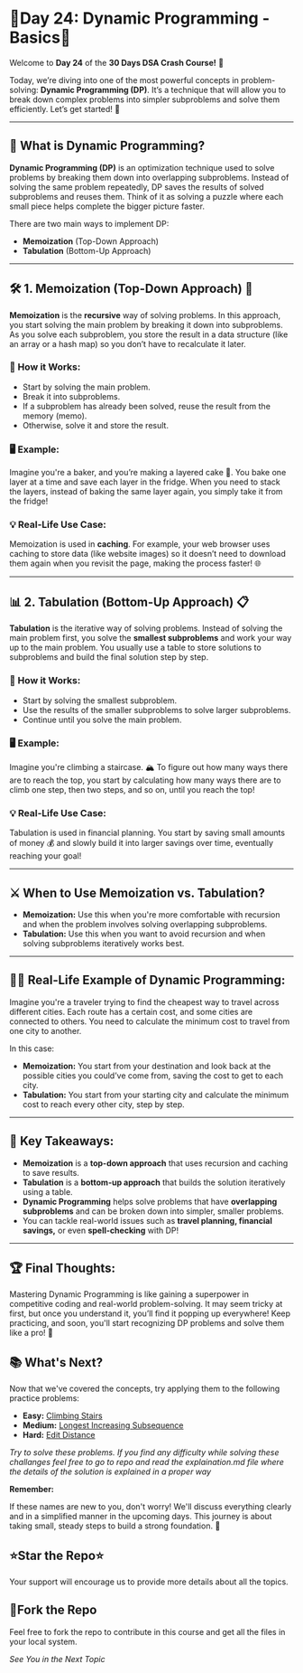 # 🚀Day 24: Dynamic Programming - Basics🚀

Welcome to **Day 24** of the **30 Days DSA Crash Course!** 🎉 

Today, we’re diving into one of the most powerful concepts in problem-solving: **Dynamic Programming (DP)**. It’s a technique that will allow you to break down complex problems into simpler subproblems and solve them efficiently. Let’s get started! 🚀

<hr>

## 🧠 What is Dynamic Programming?

**Dynamic Programming (DP)** is an optimization technique used to solve problems by breaking them down into overlapping subproblems. Instead of solving the same problem repeatedly, DP saves the results of solved subproblems and reuses them. Think of it as solving a puzzle where each small piece helps complete the bigger picture faster.

There are two main ways to implement DP:

- **Memoization** (Top-Down Approach)
- **Tabulation** (Bottom-Up Approach)

<hr>

## 🛠️ 1. Memoization (Top-Down Approach) 📝

**Memoization** is the **recursive** way of solving problems. In this approach, you start solving the main problem by breaking it down into subproblems. As you solve each subproblem, you store the result in a data structure (like an array or a hash map) so you don’t have to recalculate it later.

### 🔧 How it Works:

- Start by solving the main problem.
- Break it into subproblems.
- If a subproblem has already been solved, reuse the result from the memory (memo).
- Otherwise, solve it and store the result.


### 🖥️ Example:

Imagine you're a baker, and you’re making a layered cake 🍰. You bake one layer at a time and save each layer in the fridge. When you need to stack the layers, instead of baking the same layer again, you simply take it from the fridge!


### 💡 Real-Life Use Case:

Memoization is used in **caching**. For example, your web browser uses caching to store data (like website images) so it doesn’t need to download them again when you revisit the page, making the process faster! 🌐

<hr>

## 📊 2. Tabulation (Bottom-Up Approach) 📋

**Tabulation** is the iterative way of solving problems. Instead of solving the main problem first, you solve the **smallest subproblems** and work your way up to the main problem. You usually use a table to store solutions to subproblems and build the final solution step by step.

### 🔧 How it Works:

- Start by solving the smallest subproblem.
- Use the results of the smaller subproblems to solve larger subproblems.
- Continue until you solve the main problem.


### 🖥️ Example:

Imagine you're climbing a staircase. 🏔️ To figure out how many ways there are to reach the top, you start by calculating how many ways there are to climb one step, then two steps, and so on, until you reach the top!

### 💡 Real-Life Use Case:

Tabulation is used in financial planning. You start by saving small amounts of money 💰 and slowly build it into larger savings over time, eventually reaching your goal!

<hr>


## ⚔️ When to Use Memoization vs. Tabulation?

- **Memoization:** Use this when you're more comfortable with recursion and when the problem involves solving overlapping subproblems.
- **Tabulation:** Use this when you want to avoid recursion and when solving subproblems iteratively works best.

<hr>

## 🚶‍♂️ Real-Life Example of Dynamic Programming:
Imagine you're a traveler trying to find the cheapest way to travel across different cities. Each route has a certain cost, and some cities are connected to others. You need to calculate the minimum cost to travel from one city to another.

In this case:

- **Memoization:** You start from your destination and look back at the possible cities you could’ve come from, saving the cost to get to each city.
- **Tabulation:** You start from your starting city and calculate the minimum cost to reach every other city, step by step.

<hr>

## 🔑 Key Takeaways:

- **Memoization** is a **top-down approach** that uses recursion and caching to save results.
- **Tabulation** is a **bottom-up approach** that builds the solution iteratively using a table.
- **Dynamic Programming** helps solve problems that have **overlapping subproblems** and can be broken down into simpler, smaller problems.
- You can tackle real-world issues such as **travel planning, financial savings,** or even **spell-checking** with DP!

<hr>

## 🏆 Final Thoughts:

Mastering Dynamic Programming is like gaining a superpower in competitive coding and real-world problem-solving. It may seem tricky at first, but once you understand it, you’ll find it popping up everywhere! Keep practicing, and soon, you'll start recognizing DP problems and solve them like a pro! 💪


## 📚 What's Next?
Now that we've covered the concepts, try applying them to the following practice problems:


  - **Easy:** [Climbing Stairs](https://leetcode.com/problems/climbing-stairs/)
  - **Medium:** [Longest Increasing Subsequence](https://leetcode.com/problems/longest-increasing-subsequence/)
  - **Hard:** [Edit Distance](https://leetcode.com/problems/edit-distance/)

*Try to solve these problems. If you find any difficulty while solving these challanges feel free to go to repo and read the explaination.md file where the details of the solution is explained in a proper way*

**Remember:** 

If these names are new to you, don't worry! We'll discuss everything clearly and in a simplified manner in the upcoming days. This journey is about taking small, steady steps to build a strong foundation. 🚀

## ⭐Star the Repo⭐

Your support will encourage us to provide more details about all the topics.

## 🍴Fork the Repo

Feel free to fork the repo to contribute in this course and get all the files in your local system.

*See You in the Next Topic*